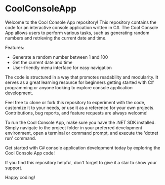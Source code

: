 # CoolConsoleApp
Welcome to the Cool Console App repository!  This repository contains the code for an interactive console application written in C#. The Cool Console App allows users to perform various tasks, such as generating random numbers and retrieving the current date and time.  

Features:
- Generate a random number between 1 and 100
- Get the current date and time
- User-friendly menu interface for easy navigation

The code is structured in a way that promotes readability and modularity. It serves as a great learning resource for beginners getting started with C# programming or anyone looking to explore console application development.

Feel free to clone or fork this repository to experiment with the code, customize it to your needs, or use it as a reference for your own projects. Contributions, bug reports, and feature requests are always welcome!

To run the Cool Console App, make sure you have the .NET SDK installed. Simply navigate to the project folder in your preferred development environment, open a terminal or command prompt, and execute the 'dotnet run' command.

Get started with C# console application development today by exploring the Cool Console App code!

If you find this repository helpful, don't forget to give it a star to show your support.

Happy coding!
